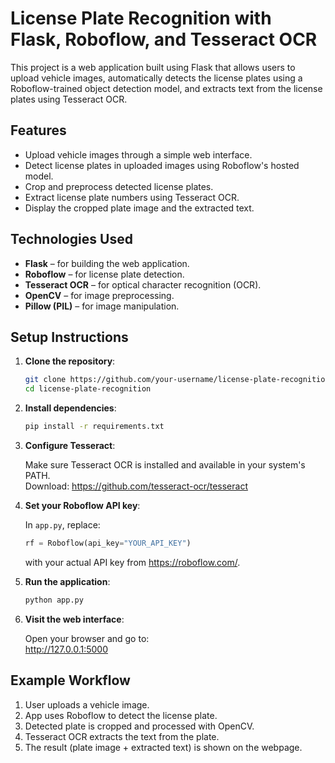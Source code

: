 # License Plate Recognition with Flask, Roboflow, and Tesseract OCR

This project is a web application built using Flask that allows users to upload vehicle images, automatically detects the license plates using a Roboflow-trained object detection model, and extracts text from the license plates using Tesseract OCR.

## Features

- Upload vehicle images through a simple web interface.
- Detect license plates in uploaded images using Roboflow's hosted model.
- Crop and preprocess detected license plates.
- Extract license plate numbers using Tesseract OCR.
- Display the cropped plate image and the extracted text.

## Technologies Used

- **Flask** – for building the web application.
- **Roboflow** – for license plate detection.
- **Tesseract OCR** – for optical character recognition (OCR).
- **OpenCV** – for image preprocessing.
- **Pillow (PIL)** – for image manipulation.

## Setup Instructions

1. **Clone the repository**:

   ```bash
   git clone https://github.com/your-username/license-plate-recognition.git
   cd license-plate-recognition
   ```

2. **Install dependencies**:

   ```bash
   pip install -r requirements.txt
   ```

3. **Configure Tesseract**:

   Make sure Tesseract OCR is installed and available in your system's PATH.  
   Download: https://github.com/tesseract-ocr/tesseract

4. **Set your Roboflow API key**:

   In `app.py`, replace:

   ```python
   rf = Roboflow(api_key="YOUR_API_KEY")
   ```

   with your actual API key from https://roboflow.com/.

5. **Run the application**:

   ```bash
   python app.py
   ```

6. **Visit the web interface**:

   Open your browser and go to:  
   http://127.0.0.1:5000

## Example Workflow

1. User uploads a vehicle image.
2. App uses Roboflow to detect the license plate.
3. Detected plate is cropped and processed with OpenCV.
4. Tesseract OCR extracts the text from the plate.
5. The result (plate image + extracted text) is shown on the webpage.
